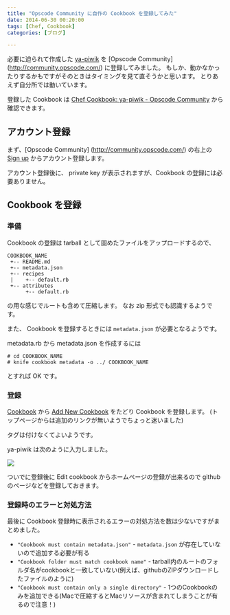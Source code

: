```yaml
---
title: "Opscode Community に自作の Cookbook を登録してみた"
date: 2014-06-30 00:20:00
tags: [Chef, Cookbook]
categories: [ブログ]

---
```


必要に迫られて作成した [ya-piwik][1] を \[Opscode Community\] (http://community.opscode.com/) に登録してみました。 もしか、動かなかったりするかもですがそのときはタイミングを見て直そうかと思います。 とりあえず自分所では動いています。

 [1]: https://github.com/sharkpp-cookbooks/ya-piwik

登録した Cookbook は [Chef Cookbook: ya-piwik - Opscode Community][2] から確認できます。

 [2]: http://community.opscode.com/cookbooks/ya-piwik

## アカウント登録

まず、\[Opscode Community\] (http://community.opscode.com/) の右上の [Sign up][3] からアカウント登録します。

 [3]: http://community.opscode.com/users/new

アカウント登録後に、 private key が表示されますが、Cookbook の登録には必要ありません。

## Cookbook を登録

### 準備

Cookbook の登録は tarball として固めたファイルをアップロードするので、

    COOKBOOK_NAME
     +-- README.md
     +-- metadata.json
     +-- recipes
     |    +-- default.rb 
     +-- attributes
          +-- default.rb 
    

の用な感じでルートも含めて圧縮します。 なお zip 形式でも認識するようです。

また、 Cookbook を登録するときには `metadata.json` が必要となるようです。

metadata.rb から metadata.json を作成するには

    # cd COOKBOOK_NAME
    # knife cookbook metadata -o ../ COOKBOOK_NAME
    

とすれば OK です。

### 登録

[Cookbook][4] から [Add New Cookbook][5] をたどり Cookbook を登録します。 (トップページからは追加のリンクが無いようでちょっと迷いました)

 [4]: http://community.opscode.com/cookbooks
 [5]: http://community.opscode.com/cookbooks/new

タグは付けなくてよいようです。

ya-piwik は次のように入力しました。

![][6]

 [6]: /images/2014_0630_add_new_ya_piwik_field_fill.png

ついでに登録後に Edit cookbook からホームページの登録が出来るので github のページなどを登録しておきます。

### 登録時のエラーと対処方法

最後に Cookbook 登録時に表示されるエラーの対処方法を数は少ないですがまとめました。

  * `"Cookbook must contain metadata.json"` - `metadata.json` が存在していないので追加する必要が有る
  * `"Cookbook folder must match cookbook name"` - tarball内のルートのフォルダ名がcookbookと一致していない(例えば、githubのZIPダウンロードしたファイルのように)
  * `"Cookbook must contain only a single directory"` - 1つのCookbookのみを追加できる(Macで圧縮するとMacリソースが含まれてしまうことが有るので注意！)
